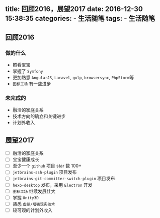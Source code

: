 title: 回顾2016，展望2017
date: 2016-12-30 15:38:35
categories:
    - 生活随笔
tags:
    - 生活随笔
---

回顾2016
---
### 做的什么
* 照看宝宝
* 掌握了 `Symfony`
* 更加熟悉 `AngularJS`, `Laravel`, `gulp`, `browsersync`, `PhpStorm`等
* `图标工场` 有一些进步

### 未完成的
* 融洽的家庭关系
* 技术方向的确立和关键进步
* 计划外收入

展望2017
---

- [ ] 融洽的家庭关系
- [ ] 宝宝健康成长
- [ ] 至少一个 `github` 项目 star 数 100+
- [ ] `jetbrains-ssh-plugin` 项目发布
- [ ] `jetbrains-git-committer-switch-plugin` 项目发布
- [ ] `hexo-desktop` 发布，采用 `Electron` 开发
- [ ] `图标工场` 继续发展壮大
- [ ] 掌握 `Unity3D`
- [ ] 熟悉 `虚拟/增强现实技术`
- [ ] 较可观的计划外收入
